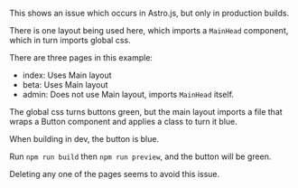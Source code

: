 This shows an issue which occurs in Astro.js, but only in production builds.

There is one layout being used here, which imports a `MainHead` component, which in turn imports global css.

There are three pages in this example:

- index: Uses Main layout
- beta: Uses Main layout
- admin: Does not use Main layout, imports `MainHead` itself.

The global css turns buttons green, but the main layout imports a file that wraps a Button component and applies a class to turn it blue.  

When building in dev, the button is blue.

Run `npm run build` then `npm run preview`, and the button will be green. 

Deleting any one of the pages seems to avoid this issue.
